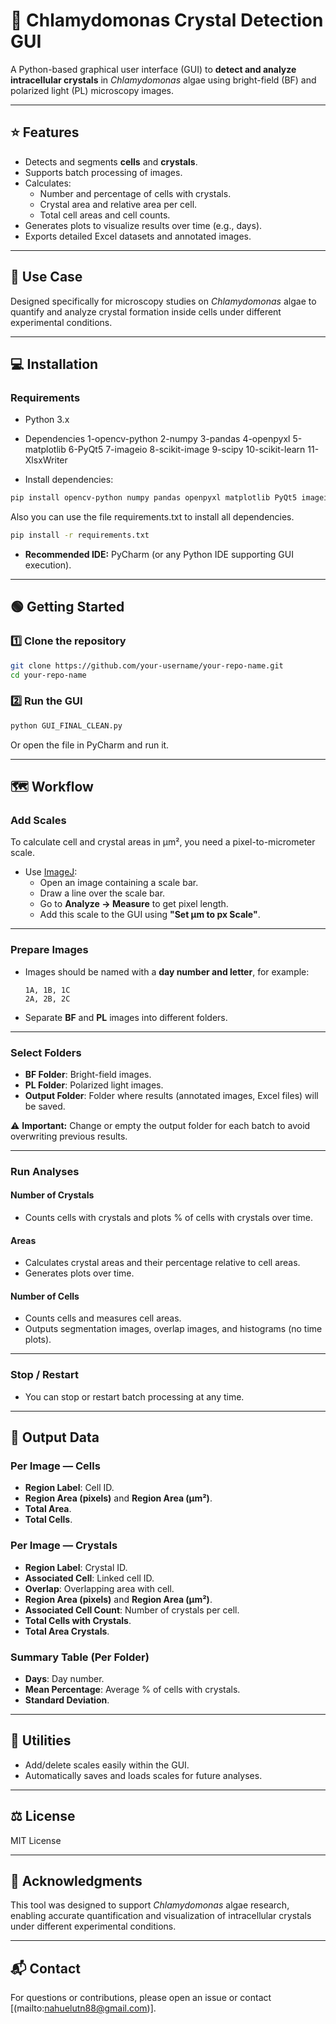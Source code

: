 # 📄 Chlamydomonas Crystal Detection GUI

A Python-based graphical user interface (GUI) to **detect and analyze intracellular crystals** in *Chlamydomonas* algae using bright-field (BF) and polarized light (PL) microscopy images.

---

## ⭐ Features

- Detects and segments **cells** and **crystals**.
- Supports batch processing of images.
- Calculates:
  - Number and percentage of cells with crystals.
  - Crystal area and relative area per cell.
  - Total cell areas and cell counts.
- Generates plots to visualize results over time (e.g., days).
- Exports detailed Excel datasets and annotated images.

---

## 🧬 Use Case

Designed specifically for microscopy studies on *Chlamydomonas* algae to quantify and analyze crystal formation inside cells under different experimental conditions.

---

## 💻 Installation

### Requirements

- Python 3.x
- Dependencies
  1-opencv-python
  2-numpy
  3-pandas
  4-openpyxl
  5-matplotlib
  6-PyQt5
  7-imageio
  8-scikit-image
  9-scipy
  10-scikit-learn
  11-XlsxWriter

- Install dependencies:

```bash 
pip install opencv-python numpy pandas openpyxl matplotlib PyQt5 imageio scikit-image scipy scikit-learn XlsxWriter
```
Also you can use the file requirements.txt to install all dependencies.
```bash 
pip install -r requirements.txt
```

- **Recommended IDE:** PyCharm (or any Python IDE supporting GUI execution).

---

## 🟢 Getting Started

### 1️⃣ Clone the repository

```bash
git clone https://github.com/your-username/your-repo-name.git
cd your-repo-name
```

### 2️⃣ Run the GUI

```bash
python GUI_FINAL_CLEAN.py
```

Or open the file in PyCharm and run it.

---

## 🗺️ Workflow

### Add Scales

To calculate cell and crystal areas in µm², you need a pixel-to-micrometer scale.

- Use [ImageJ](https://imagej.net/ij/):
  - Open an image containing a scale bar.
  - Draw a line over the scale bar.
  - Go to **Analyze → Measure** to get pixel length.
  - Add this scale to the GUI using **"Set µm to px Scale"**.

---

### Prepare Images

- Images should be named with a **day number and letter**, for example:
  ```
  1A, 1B, 1C
  2A, 2B, 2C
  ```
- Separate **BF** and **PL** images into different folders.

---

### Select Folders

- **BF Folder**: Bright-field images.
- **PL Folder**: Polarized light images.
- **Output Folder**: Folder where results (annotated images, Excel files) will be saved.

⚠️ **Important:** Change or empty the output folder for each batch to avoid overwriting previous results.

---

### Run Analyses

#### Number of Crystals

- Counts cells with crystals and plots % of cells with crystals over time.

#### Areas

- Calculates crystal areas and their percentage relative to cell areas.
- Generates plots over time.

#### Number of Cells

- Counts cells and measures cell areas.
- Outputs segmentation images, overlap images, and histograms (no time plots).

---

### Stop / Restart

- You can stop or restart batch processing at any time.

---

## 📄 Output Data

### Per Image — Cells

- **Region Label**: Cell ID.
- **Region Area (pixels)** and **Region Area (µm²)**.
- **Total Area**.
- **Total Cells**.

### Per Image — Crystals

- **Region Label**: Crystal ID.
- **Associated Cell**: Linked cell ID.
- **Overlap**: Overlapping area with cell.
- **Region Area (pixels)** and **Region Area (µm²)**.
- **Associated Cell Count**: Number of crystals per cell.
- **Total Cells with Crystals**.
- **Total Area Crystals**.

### Summary Table (Per Folder)

- **Days**: Day number.
- **Mean Percentage**: Average % of cells with crystals.
- **Standard Deviation**.

---

## 🧹 Utilities

- Add/delete scales easily within the GUI.
- Automatically saves and loads scales for future analyses.

---

## ⚖️ License

MIT License

---

## 🙌 Acknowledgments

This tool was designed to support *Chlamydomonas* algae research, enabling accurate quantification and visualization of intracellular crystals under different experimental conditions.

---

## 📬 Contact

For questions or contributions, please open an issue or contact [(mailto\:nahuelutn88@gmail.com)].

